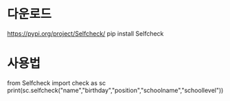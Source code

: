 # 다운로드
https://pypi.org/project/Selfcheck/
pip install Selfcheck
# 사용법
from Selfcheck import check as sc
print(sc.selfcheck("name","birthday","position","schoolname","schoollevel"))
